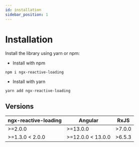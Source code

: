 ```yaml
---
id: installation
sidebar_position: 1
---
```


# Installation

Install the library using yarn or npm:

- Install with npm

```
npm i ngx-reactive-loading
```

- Install with yarn

```
yarn add ngx-reactive-loading
```

## Versions

| ngx-reactive-loading | Angular              | RxJS      |
| -------------------- | -------------------  | --------- |
| \>=2.0.0              | \>=13.0.0           | \>7.0.0   |
| \>=1.3.0 < 2.0.0      | \>=12.0.0 < 13.0.0  | \>6.5.3   |
